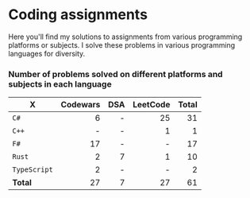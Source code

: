 # Coding assignments

Here you'll find my solutions to assignments from various programming platforms or subjects.
I solve these problems in various programming languages for diversity.

### Number of problems solved on different platforms and subjects in each language

| X | Codewars | DSA | LeetCode | Total |
| - |  -: | -: | -: | -: |
| `C#` | 6 | - | 25 | 31
| `C++` | - | - | 1 | 1
| `F#` | 17 | - | - | 17
| `Rust` | 2 | 7 | 1 | 10
| `TypeScript` | 2 | - | - | 2
| **Total** | 27 | 7 | 27 | 61 |